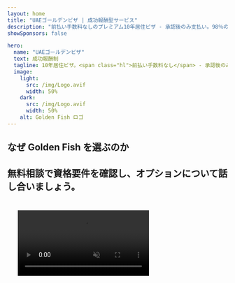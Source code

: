 ```yaml
---
layout: home
title: "UAEゴールデンビザ | 成功報酬型サービス"
description: "前払い手数料なしのプレミアム10年居住ビザ - 承認後のみ支払い。98％の成功率で申請を完全管理。更新サービス無料、政府手数料のみ。"
showSponsors: false

hero:
  name: "UAEゴールデンビザ"
  text: 成功報酬制
  tagline: 10年居住ビザ。<span class="hl">前払い手数料なし</span> - 承認後のみ支払い。98％の成功率。
  image:
    light:
      src: /img/Logo.avif
      width: 50%
    dark:
      src: /img/Logo.avif
      width: 50%
    alt: Golden Fish ロゴ
---
```


<FeatureCards :features="[
  {
    title: 'UAEゴールデンビザの特典',
    items: [
      '資格条件を維持することで10年間有効、更新可能',
      '**6ヶ月ごとのUAE入国が不要**',
      '100％事業所有権が許可',
      '家族メンバーと無制限の家事労働者のスポンサーシップ可能',
      '25歳までの子供のスポンサーシップ',
      '両親のスポンサーシップ含む',
      'スポンサーや雇用主が不要'
    ],
    linkText: '詳細を見る',
    link: '../../company-registration/golden-visa#key-benefits-of-the-uae-golden-visa',
    icon: {
      light: '/img/iStock-1785818081.avif',
      dark: '/img/iStock-1203821481.avif',
      alt: 'ビザサービス',
      width: '100%'
    }
  },
  {
    title: 'UAEゴールデンビザの取得方法',
    items: [
      'UAE不動産に200万AEDの投資',
      'UAE投資ファンドに200万AEDの預金',
      '200万AED資本の事業',
      '年間25万AEDのFTA拠出金',
      '専門技能者',
      '特別な才能の保持者'
    ],
    linkText: '詳細を見る',
    link: '../../company-registration/golden-visa#uae-golden-visa-eligibility-and-requirements',
    icon: {
      light: '/img/iStock-1333000394.avif',
      dark: '/img/iStock-584576538.avif',
      alt: 'ビザサービス',
      width: '10%'
    }
  },
  {
    title: 'ゴールデンビザの手続き',
    bullet: '✓',
    items: [
      '初期資格評価',
      '書類準備と確認',
      '健康診断と生体認証',
      '申請提出と処理',
      'Emirates IDとビザ発行',
      '家族ビザスポンサーシップ（任意）'
    ],
    linkText: '詳細を見る',
    link: '../../company-registration/golden-visa#uae-golden-visa-application-process',
    icon: {
      light: '/img/ILONMASKID.webp',
      dark: '/img/ILONMASKID.webp',
      alt: 'ビザサービス',
      width: '100%'
    }
  }
]" />

## なぜ Golden Fish を選ぶのか

<BenefitsList :features="[
  {
    icon: '💰',
    title: '成功報酬制',
    text: '**Golden Visa が承認されるまで料金は発生しません。**隠れた費用のない完全な透明性を提供します。'
  },
  {
    icon: '📈',
    title: '実績ある成功率',
    text: '当社のプレミアム処理サービスを通じて発行された数百件のGolden Visaで98％の承認率を誇ります。'
  },
  {
    icon: '📋',
    title: '完全管理サービス',
    text: '書類作成からビザ発行まで、すべての詳細を完全に管理いたします。'
  },
  {
    icon: '👨‍💼',
    title: 'UAEでの専門知識',
    text: 'ドバイの専門スタッフが、プロセスの各段階で専門的なガイダンスを提供します。'
  },
  {
    icon: '🔍',
    title: 'プレミアム処理',
    text: '当局との直接的なコミュニケーションと迅速な承認のための優先チャネルを確保しています。'
  },
  {
    icon: '🔄',
    title: '更新サポート',
    text: '**エージェンシー手数料なし**でビザ更新を無料でサポート - 政府手数料のみ。'
  }
]" />

## 無料相談で資格要件を確認し、オプションについて話し合いましょう。

<video  autoplay muted playsinline style="padding: 24px" >
  <source src="/img/iStock-2185912341.mp4" type="video/mp4">
</video>

<ContactFormModalNav buttonText="専門家に相談する" formStyle="display: block; margin: 1rem auto;"/>

<!-- <ImageGrid :images="[
  { src: '/img/ILONMASKID.webp', href: './immigration.md', alt: 'UAEの移民' },
  { src: '/img/ILONMASKID.webp', href: './immigration.md', alt: 'UAEの移民' },
]"/> -->